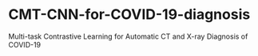 # CMT-CNN-for-COVID-19-diagnosis
Multi-task Contrastive Learning for Automatic CT and X-ray Diagnosis of COVID-19

